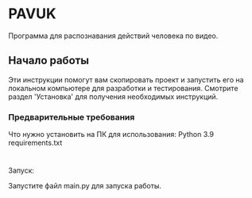 # PAVUK
Программа для распознавания действий человека по видео.

## Начало работы

Эти инструкции помогут вам скопировать проект и запустить его на локальном компьютере для разработки и тестирования. Смотрите раздел 'Установка' для получения необходимых инструкций.


### Предварительные требования

Что нужно установить на ПК для использования:
Python 3.9
requirements.txt


#
Запуск: 

Запустите файл main.py для запуска работы.